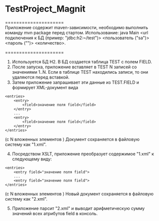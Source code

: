 # TestProject_Magnit

=====================  
 Приложение содержит maven-зависимости, необходимо выполнить команду mvn package перед стартом.
Использование: java Main <url подключения к БД (пример: "jdbc:h2:~/test")> <пользователь ("sa")> <пароль ("")> <количество>. 

=====================  
1. Используется БД H2. В БД создается таблица TEST с полем FIELD.
2. После запуска, приложение вставляет в TEST N записей со значениями 1..N. Если в таблице TEST находились записи, то они удаляются перед вставкой.
3. Затем приложение запрашивает эти данные из TEST.FIELD и формирует XML-документ вида
```
<entries>
    <entry>
        <field>значение поля field</field>
    </entry>
    ...
    <entry>
        <field>значение поля field</field>
    </entry>
</entries>
```    
(с N вложенных элементов <entry>)
Документ сохраняется в файловую систему как "1.xml".

4. Посредством XSLT, приложение преобразует содержимое "1.xml" к следующему виду:
```
<entries>
    <entry field="значение поля field">
    ...
    <entry field="значение поля field">
</entries>
```
(с N вложенных элементов <entry>)
Новый документ сохраняется в файловую систему как "2.xml".

5. Приложение парсит "2.xml" и выводит арифметическую сумму значений всех атрибутов field в консоль. 
